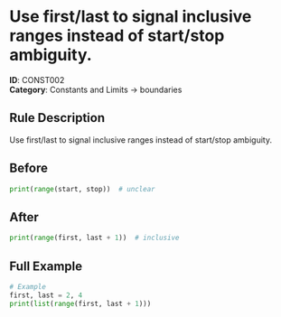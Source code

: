 # Use first/last to signal inclusive ranges instead of start/stop ambiguity.

**ID**: CONST002  
**Category**: Constants and Limits → boundaries

## Rule Description
Use first/last to signal inclusive ranges instead of start/stop ambiguity.

## Before
```python
print(range(start, stop))  # unclear
```

## After  
```python
print(range(first, last + 1))  # inclusive
```

## Full Example
```python
# Example
first, last = 2, 4
print(list(range(first, last + 1)))
```
